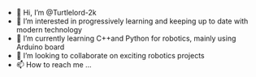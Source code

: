 - 👋 Hi, I’m @Turtlelord-2k
- 👀 I’m interested in progressively learning and keeping up to date with modern technology
- 🌱 I’m currently learning C++and Python for robotics, mainly using Arduino board
- 💞️ I’m looking to collaborate on exciting robotics projects
- 📫 How to reach me ...

<!---
Turtlelord-2k/Turtlelord-2k is a ✨ special ✨ repository because its `README.md` (this file) appears on your GitHub profile.
You can click the Preview link to take a look at your changes.
--->

